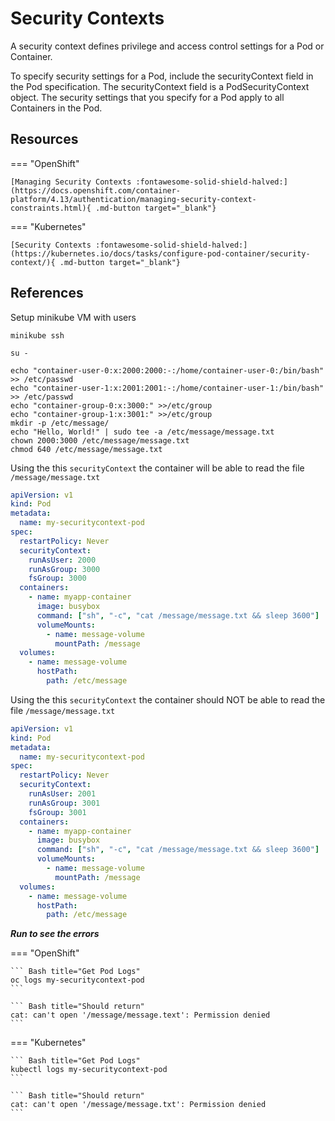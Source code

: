 # Security Contexts

A security context defines privilege and access control settings for a Pod or Container.

To specify security settings for a Pod, include the securityContext field in the Pod specification. The securityContext field is a PodSecurityContext object. The security settings that you specify for a Pod apply to all Containers in the Pod.

## Resources

=== "OpenShift"

    [Managing Security Contexts :fontawesome-solid-shield-halved:](https://docs.openshift.com/container-platform/4.13/authentication/managing-security-context-constraints.html){ .md-button target="_blank"}

=== "Kubernetes"

    [Security Contexts :fontawesome-solid-shield-halved:](https://kubernetes.io/docs/tasks/configure-pod-container/security-context/){ .md-button target="_blank"}

## References

Setup minikube VM with users

```
minikube ssh
```

```
su -
```

```
echo "container-user-0:x:2000:2000:-:/home/container-user-0:/bin/bash" >> /etc/passwd
echo "container-user-1:x:2001:2001:-:/home/container-user-1:/bin/bash" >> /etc/passwd
echo "container-group-0:x:3000:" >>/etc/group
echo "container-group-1:x:3001:" >>/etc/group
mkdir -p /etc/message/
echo "Hello, World!" | sudo tee -a /etc/message/message.txt
chown 2000:3000 /etc/message/message.txt
chmod 640 /etc/message/message.txt
```

Using the this `securityContext` the container will be able to read the file `/message/message.txt`

```yaml
apiVersion: v1
kind: Pod
metadata:
  name: my-securitycontext-pod
spec:
  restartPolicy: Never
  securityContext:
    runAsUser: 2000
    runAsGroup: 3000
    fsGroup: 3000
  containers:
    - name: myapp-container
      image: busybox
      command: ["sh", "-c", "cat /message/message.txt && sleep 3600"]
      volumeMounts:
        - name: message-volume
          mountPath: /message
  volumes:
    - name: message-volume
      hostPath:
        path: /etc/message
```

Using the this `securityContext` the container should NOT be able to read the file `/message/message.txt`

```yaml
apiVersion: v1
kind: Pod
metadata:
  name: my-securitycontext-pod
spec:
  restartPolicy: Never
  securityContext:
    runAsUser: 2001
    runAsGroup: 3001
    fsGroup: 3001
  containers:
    - name: myapp-container
      image: busybox
      command: ["sh", "-c", "cat /message/message.txt && sleep 3600"]
      volumeMounts:
        - name: message-volume
          mountPath: /message
  volumes:
    - name: message-volume
      hostPath:
        path: /etc/message
```

**_Run to see the errors_**

=== "OpenShift"

    ``` Bash title="Get Pod Logs"
    oc logs my-securitycontext-pod
    ```

    ``` Bash title="Should return"
    cat: can't open '/message/message.text': Permission denied
    ```

=== "Kubernetes"

    ``` Bash title="Get Pod Logs"
    kubectl logs my-securitycontext-pod
    ```

    ``` Bash title="Should return"
    cat: can't open '/message/message.txt': Permission denied
    ```
